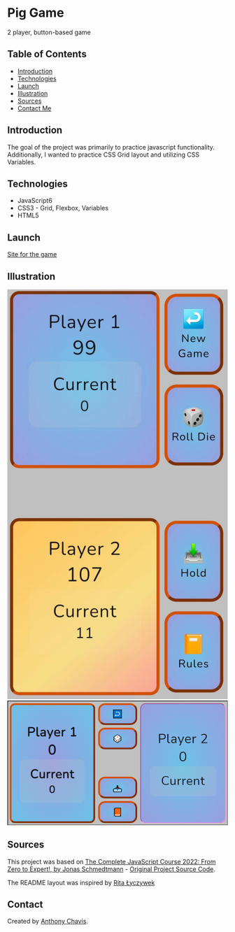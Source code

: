 # Pig Game

2 player, button-based game

## Table of Contents

-   [Introduction](#introduction)
-   [Technologies](#technologies)
-   [Launch](#launch)
-   [Illustration](#Illustration)
-   [Sources](#sources)
-   [Contact Me](#contact)

## Introduction

The goal of the project was primarily to practice javascript functionality.
Additionally, I wanted to practice CSS Grid layout and utilizing CSS Variables.

## Technologies

-   JavaScript6
-   CSS3 - Grid, Flexbox, Variables
-   HTML5

## Launch

[Site for the game](https://anthonychavis.github.io/pig_game/)

## Illustration

![Example of mobile portrait](./images/pig-game.jpg)
![Example of mobile landscape](./images/pig-game2.png)

## Sources

This project was based on [The Complete JavaScript Course 2022: From Zero to Expert!, by Jonas Schmedtmann](https://www.udemy.com/course/the-complete-javascript-course/) -
[Original Project Source Code](https://github.com/jonasschmedtmann/complete-javascript-course/tree/master/07-Pig-Game/final).

The README layout was inspired by [Rita Łyczywek](https://bulldogjob.com/news/449-how-to-write-a-good-readme-for-your-github-project)

## Contact

Created by [Anthony Chavis](gitanthony@yahoo.com).
